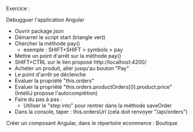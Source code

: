 
Exercice :

Debugguer l'application Angular

- Ouvrir package.json
- Démarrer le script start (triangle vert)
- Chercher la méthode pay()
  - exemple : SHIFT+SHIFT > symbols > pay 
- Mettre un point d'arrêt sur la méthode pay()
- SHIFT+CTRL sur le lien proposé http://localhost:4200/ 
- Acheter un produit, aller jusqu'au bouton "Pay"
- Le point d'arrêt se déclenche
- Evaluer la propriété "this.orders"
- Evaluer la propriété "this.orders.productOrders[0].product.price" (IntelliJ propose l'autocomplétion)
- Faire du pas à pas :
  - Utiliser le "step into" pour rentrer dans la méthode saveOrder
- Dans la console, taper : this.ordersUrl  (cela doit renvoyer "/api/orders")

Créer un composant Angular, dans le répertoire ecommerce : Boutique
